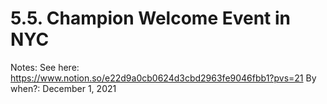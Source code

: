 # 5.5. Champion Welcome Event in NYC

Notes: See here: https://www.notion.so/e22d9a0cb0624d3cbd2963fe9046fbb1?pvs=21
By when?: December 1, 2021